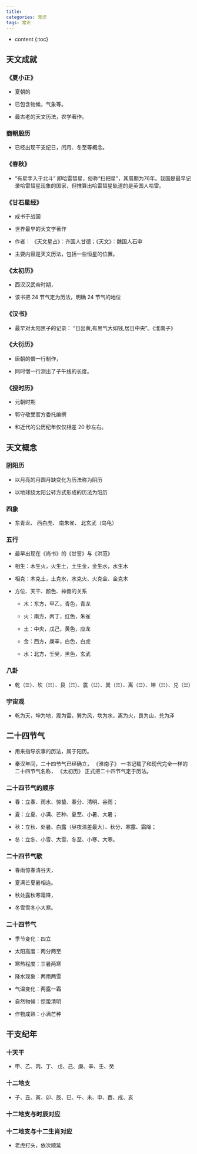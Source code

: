```yaml
---
title: 
categories: 常识
tags: 常识
---
```


* content
{:toc}






## 天文成就

### 《夏小正》

- 夏朝的

- 已包含物候，气象等。

- 最古老的天文历法，农学著作。

### 商朝殷历

- 已经出现干支纪日，闰月、冬至等概念。

### 《春秋》

- “有星孛入于北斗” 即哈雷彗星，俗称“扫把星”，其周期为76年。我国是最早记录哈雷彗星现象的国家，但推算出哈雷彗星轨道的是英国人哈雷。

### 《甘石星经》

- 成书于战国

- 世界最早的天文学著作

- 作者： 《天文星占》：齐国人甘德；《天文》：魏国人石申

- 主要内容是天文历法，包括一些恒星的位置。

### 《太初历》

- 西汉汉武帝时期，

- 该书把 24 节气定为历法，明确 24 节气的地位

### 《汉书》

- 最早对太阳黑子的记录： “日出黄,有黑气大如钱,居日中央”。《淮南子》

### 《大衍历》

- 唐朝的僧一行制作，

- 同时僧一行测出了子午线的长度。

### 《授时历》

- 元朝时期

- 郭守敬受官方委托编撰

- 和近代的公历纪年仅仅相差 20 秒左右。

## 天文概念

### 阴阳历

- 以月亮的月圆月缺变化为历法称为阴历

- 以地球绕太阳公转方式形成的历法为阳历

### 四象

- 东青龙、 西白虎、 南朱雀、 北玄武（乌龟）

### 五行

- 最早出现在《尚书》的《甘誓》与《洪范》

- 相生：木生火，火生土，土生金，金生水，水生木

- 相克：木克土，土克水，水克火、火克金、金克木

- 方位、天干、颜色、神兽的关系

    - 木：东方，甲乙，青色，青龙

    - 火：南方，丙丁，红色，朱雀

    - 土：中央，戊己，黄色，应龙

    - 金：西方，庚辛，白色，白虎

    - 水：北方，壬癸，黑色，玄武

### 八卦

- 乾（☰）、坎（☵）、艮（☶）、震（☳）、巽（☴）、离（☲）、坤（☷）、兑（☱）

### 宇宙观

- 乾为天，坤为地，震为雷，巽为风，坎为水，离为火，艮为山，兑为泽


## 二十四节气

- 用来指导农事的历法，属于阳历。

- 秦汉年间，二十四节气已经确立， 《淮南子》 一书记载了和现代完全一样的二十四节气名称， 《太初历》 正式把二十四节气定于历法。

### 二十四节气的顺序

- 春：立春、雨水、惊蛰、春分、清明、谷雨；

- 夏：立夏、小满、芒种、夏至、小暑、大暑；

- 秋：立秋、处暑、白露（昼夜温差最大）、秋分、寒露、霜降；

- 冬：立冬、小雪、大雪、冬至、小寒、大寒。

### 二十四节气歌

- 春雨惊春清谷天，

- 夏满芒夏暑相连。

- 秋处露秋寒霜降，

- 冬雪雪冬小大寒。

### 二十四节气

- 季节变化：四立

- 太阳高度：两分两至

- 寒热程度：三暑两寒

- 降水现象：两雨两雪

- 气温变化：两露一霜

- 自然物候：惊蛰清明

- 作物成熟：小满芒种

## 干支纪年

### 十天干

- 甲、乙、丙、丁、 戊、己、庚、辛、壬、癸

### 十二地支

- 子、丑、寅、卯、辰、巳、午、未、申、酉、戌、亥

### 十二地支与时辰对应

### 十二地支与十二生肖对应

- 老虎打头，依次顺延



